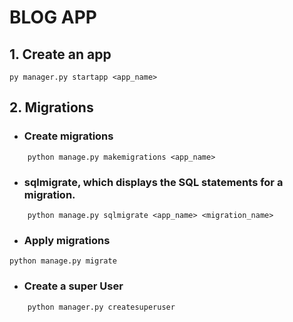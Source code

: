 # BLOG APP
## 1. Create an app
    py manager.py startapp <app_name>    

## 2. Migrations

- ### Create migrations
````
    python manage.py makemigrations <app_name> 
````
- ### sqlmigrate, which displays the SQL statements for a migration.

````
    python manage.py sqlmigrate <app_name> <migration_name> 
````
- ### Apply migrations

````
python manage.py migrate
````
- ### Create a super User
````
    python manager.py createsuperuser
````